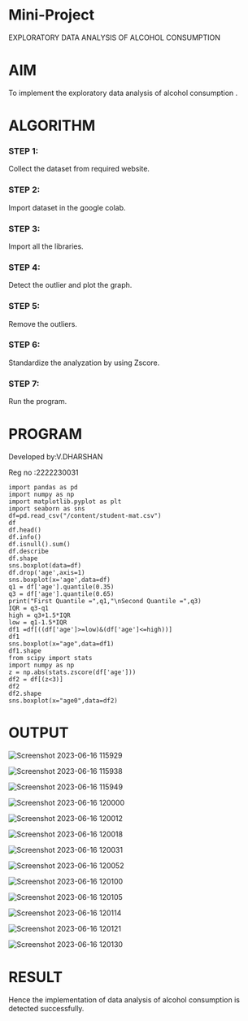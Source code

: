 # Mini-Project
EXPLORATORY DATA ANALYSIS OF ALCOHOL CONSUMPTION
# AIM 
To implement the exploratory data analysis of alcohol consumption .
# ALGORITHM

### STEP 1:

Collect the dataset from required website.

### STEP 2:

Import dataset in the google colab.

### STEP 3:

Import all the libraries.

### STEP 4:

Detect the outlier and plot the graph.

### STEP 5:

Remove the outliers.

### STEP 6:

Standardize the analyzation by using Zscore.

### STEP 7:

Run the program.

# PROGRAM

Developed by:V.DHARSHAN

Reg no :2222230031

```
import pandas as pd
import numpy as np
import matplotlib.pyplot as plt
import seaborn as sns
df=pd.read_csv("/content/student-mat.csv")
df
df.head()
df.info()
df.isnull().sum()
df.describe
df.shape
sns.boxplot(data=df)
df.drop('age',axis=1)
sns.boxplot(x='age',data=df)
q1 = df['age'].quantile(0.35)
q3 = df['age'].quantile(0.65)
print("First Quantile =",q1,"\nSecond Quantile =",q3)
IQR = q3-q1
high = q3+1.5*IQR
low = q1-1.5*IQR
df1 =df[((df['age']>=low)&(df['age']<=high))]
df1
sns.boxplot(x="age",data=df1)
df1.shape
from scipy import stats
import numpy as np
z = np.abs(stats.zscore(df['age']))
df2 = df[(z<3)]
df2
df2.shape
sns.boxplot(x="age0",data=df2)

```
# OUTPUT


![Screenshot 2023-06-16 115929](https://github.com/Dharshan011/Mini-Project/assets/113497491/71d30341-dc62-4bcb-b929-1df0cd98afeb)


![Screenshot 2023-06-16 115938](https://github.com/Dharshan011/Mini-Project/assets/113497491/0c92057b-b8cb-424e-bc5f-8c6249d8c37b)

![Screenshot 2023-06-16 115949](https://github.com/Dharshan011/Mini-Project/assets/113497491/c300fa92-e96b-406e-9d5a-40cdc712f24b)


![Screenshot 2023-06-16 120000](https://github.com/Dharshan011/Mini-Project/assets/113497491/bf1aa7a3-0a1b-49cf-a63a-0292c325405b)

![Screenshot 2023-06-16 120012](https://github.com/Dharshan011/Mini-Project/assets/113497491/466ed54c-6af3-4fbc-a8ea-605119281da0)


![Screenshot 2023-06-16 120018](https://github.com/Dharshan011/Mini-Project/assets/113497491/54a4d370-6dcf-4460-a88a-6f5c509494c6)


![Screenshot 2023-06-16 120031](https://github.com/Dharshan011/Mini-Project/assets/113497491/f41313b6-d7c7-45cd-8aef-186725e20307)



![Screenshot 2023-06-16 120052](https://github.com/Dharshan011/Mini-Project/assets/113497491/dc56acfb-1b68-4182-ad6b-a7140c0be478)

![Screenshot 2023-06-16 120100](https://github.com/Dharshan011/Mini-Project/assets/113497491/0916bc42-14b5-4d77-938e-c3b2e2cd51f9)



![Screenshot 2023-06-16 120105](https://github.com/Dharshan011/Mini-Project/assets/113497491/c3d98e04-0da7-4b10-8193-6bb48cac4b95)





![Screenshot 2023-06-16 120114](https://github.com/Dharshan011/Mini-Project/assets/113497491/fe21c848-a113-47c2-8e3f-90d62c6155da)



![Screenshot 2023-06-16 120121](https://github.com/Dharshan011/Mini-Project/assets/113497491/2e5e67fa-0fe4-46c5-9cdd-d34e16c1d635)



![Screenshot 2023-06-16 120130](https://github.com/Dharshan011/Mini-Project/assets/113497491/c31ebc02-d8c4-4f92-8d53-ba47405ce6dc)


# RESULT

Hence the implementation of data analysis of alcohol consumption is detected successfully.


